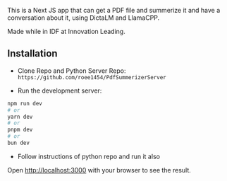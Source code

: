 This is a Next JS app that can get a PDF file and summerize it and have a conversation about it, using DictaLM and LlamaCPP.

Made while in IDF at Innovation Leading.

## Installation

- Clone Repo and Python Server Repo: `https://github.com/roee1454/PdfSummerizerServer`

- Run the development server:

```bash
npm run dev
# or
yarn dev
# or
pnpm dev
# or
bun dev
```

- Follow instructions of python repo and run it also

Open [http://localhost:3000](http://localhost:3000) with your browser to see the result.
